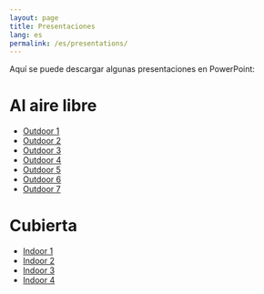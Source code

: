 ```yaml
---
layout: page
title: Presentaciones
lang: es
permalink: /es/presentations/
---
```


Aquí se puede descargar algunas presentaciones en PowerPoint:

Al aire libre
=======

- [Outdoor 1](/ppts/outdoor1.pptx)
- [Outdoor 2](/ppts/outdoor2.pptx)
- [Outdoor 3](/ppts/outdoor3.pptx)
- [Outdoor 4](/ppts/outdoor4.pptx)
- [Outdoor 5](/ppts/outdoor5.pptx)
- [Outdoor 6](/ppts/outdoor6.pptx)
- [Outdoor 7](/ppts/outdoor7.pptx)

Cubierta
======

- [Indoor 1](/ppts/indoor1.pptx)
- [Indoor 2](/ppts/indoor2.pptx)
- [Indoor 3](/ppts/indoor3.pptx)
- [Indoor 4](/ppts/indoor4.pptx)
